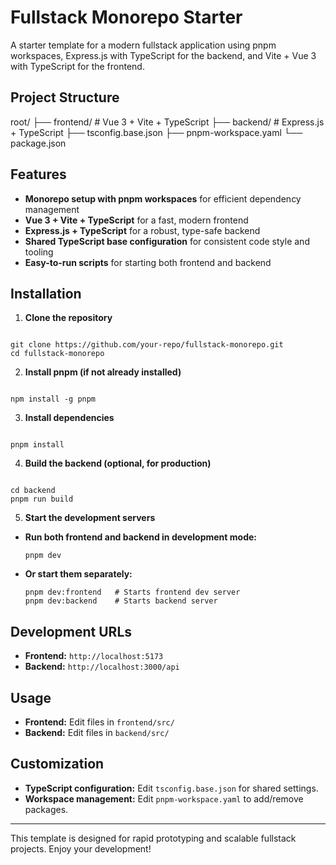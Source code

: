 # Fullstack Monorepo Starter

A starter template for a modern fullstack application using pnpm workspaces, Express.js with TypeScript for the backend, and Vite + Vue 3 with TypeScript for the frontend.

## Project Structure

root/
├── frontend/        \# Vue 3 + Vite + TypeScript
├── backend/         \# Express.js + TypeScript
├── tsconfig.base.json
├── pnpm-workspace.yaml
└── package.json

## Features

- **Monorepo setup with pnpm workspaces** for efficient dependency management
- **Vue 3 + Vite + TypeScript** for a fast, modern frontend
- **Express.js + TypeScript** for a robust, type-safe backend
- **Shared TypeScript base configuration** for consistent code style and tooling
- **Easy-to-run scripts** for starting both frontend and backend

## Installation

1. **Clone the repository**
```

git clone https://github.com/your-repo/fullstack-monorepo.git
cd fullstack-monorepo

```

2. **Install pnpm (if not already installed)**
```

npm install -g pnpm

```

3. **Install dependencies**
```

pnpm install

```

4. **Build the backend (optional, for production)**
```

cd backend
pnpm run build

```

5. **Start the development servers**
- **Run both frontend and backend in development mode:**
  ```
  pnpm dev
  ```
- **Or start them separately:**
  ```
  pnpm dev:frontend   # Starts frontend dev server
  pnpm dev:backend    # Starts backend server
  ```

## Development URLs

- **Frontend:** `http://localhost:5173`
- **Backend:** `http://localhost:3000/api`

## Usage

- **Frontend:** Edit files in `frontend/src/`
- **Backend:** Edit files in `backend/src/`

## Customization

- **TypeScript configuration:** Edit `tsconfig.base.json` for shared settings.
- **Workspace management:** Edit `pnpm-workspace.yaml` to add/remove packages.

---

This template is designed for rapid prototyping and scalable fullstack projects. Enjoy your development!
```

